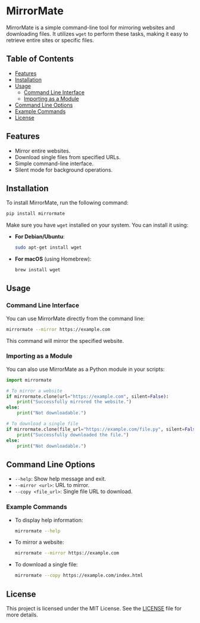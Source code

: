 # MirrorMate

MirrorMate is a simple command-line tool for mirroring websites and downloading files. It utilizes `wget` to perform these tasks, making it easy to retrieve entire sites or specific files.

## Table of Contents
- [Features](#features)
- [Installation](#installation)
- [Usage](#usage)
  - [Command Line Interface](#command-line-interface)
  - [Importing as a Module](#importing-as-a-module)
- [Command Line Options](#command-line-options)
- [Example Commands](#example-commands)
- [License](#license)

## Features
- Mirror entire websites.
- Download single files from specified URLs.
- Simple command-line interface.
- Silent mode for background operations.

## Installation
To install MirrorMate, run the following command:

```bash
pip install mirrormate
```

Make sure you have `wget` installed on your system. You can install it using:

- **For Debian/Ubuntu**:
  ```bash
  sudo apt-get install wget
  ```
  
- **For macOS** (using Homebrew):
  ```bash
  brew install wget
   ```

## Usage

### Command Line Interface

You can use MirrorMate directly from the command line:

```bash
mirrormate --mirror https://example.com
```

This command will mirror the specified website.

### Importing as a Module

You can also use MirrorMate as a Python module in your scripts:

```python
import mirrormate

# To mirror a website
if mirrormate.clone(url="https://example.com", silent=False):
    print("Successfully mirrored the website.")
else:
    print("Not downloadable.")

# To download a single file
if mirrormate.clone(file_url="https://example.com/file.py", silent=False):
    print("Successfully downloaded the file.")
else:
    print("Not downloadable.")
```

## Command Line Options
- `--help`: Show help message and exit.
- `--mirror <url>`: URL to mirror.
- `--copy <file_url>`: Single file URL to download.

### Example Commands
- To display help information:
  ```bash
  mirrormate --help
  ```

- To mirror a website:
  ```bash
  mirrormate --mirror https://example.com
  ```

- To download a single file:
  ```bash
  mirrormate --copy https://example.com/index.html
  ```

## License
This project is licensed under the MIT License. See the [LICENSE](LICENSE) file for more details.
